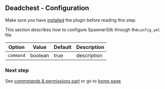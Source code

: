 ## Deadchest - Configuration

Make sure you have [installed](https://apavarino.github.io/SpawnerSilk/installation) the plugin before reading this step.

This section describes how to configure SpawnerSilk through  the`config.yml` file


Option | Value | Default | Description
--- | --- | --- | ---
`command` | boolean  | true | description


### Next step
See [commmands & permissions part](https://apavarino.github.io/SpawnerSilk/commands-and-perms) or go to [home page](https://apavarino.github.io/SpawnerSilk)


